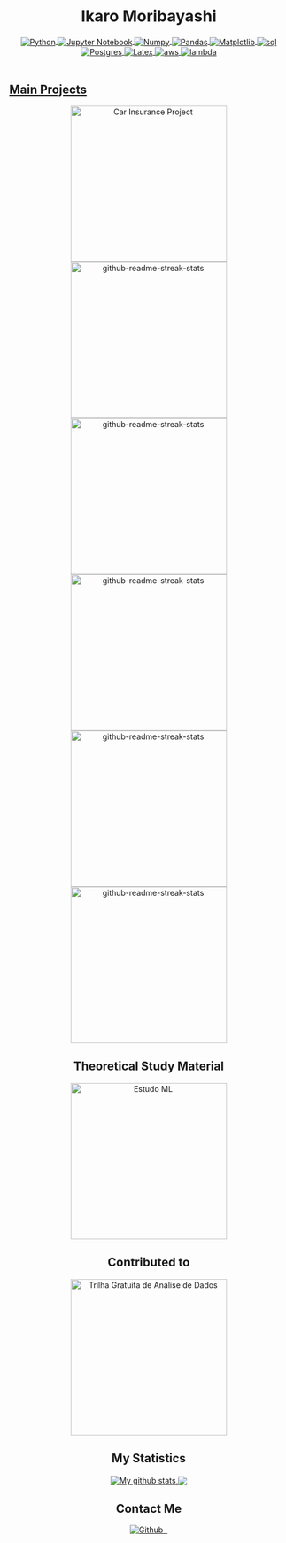 <div align="center">
    <h1 style="font-weight: bold;">Ikaro Moribayashi</h1>
</div>

<div align="center">
  <a href="https://github-readme-stats.vercel.app/api?username=ikaromm&show_icons=true&theme=dracula&count_private=true"> 
</div>


<div align="center">
   <img align="center" alt="Python" src="https://img.shields.io/badge/Python-14354C?style=for-the-badge&logo=python&logoColor=white" />
  <img align="center" alt="Jupyter Notebook" src="https://img.shields.io/badge/jupyter-%23FA0F00.svg?style=for-the-badge&logo=jupyter&logoColor=white" />
  <img align="center" alt="Numpy" src="https://img.shields.io/badge/numpy-%23013243.svg?style=for-the-badge&logo=numpy&logoColor=white" />
  <img align="center" alt="Pandas" src="https://img.shields.io/badge/pandas-%23150458.svg?style=for-the-badge&logo=pandas&logoColor=white" />
  <img align="center" alt="Matplotlib" src="https://img.shields.io/badge/Matplotlib-%23ffffff.svg?style=for-the-badge&logo=Matplotlib&logoColor=black" />
  <img align="center" alt="sql" src="https://img.shields.io/badge/MySQL-4479A1.svg?style=for-the-badge&logo=MySQL&logoColor=white" />
  <img align="center" alt="Postgres" src="https://img.shields.io/badge/postgres-%23316192.svg?style=for-the-badge&logo=postgresql&logoColor=white" />
  <img align="center" alt="Latex" src="https://img.shields.io/badge/LaTeX-008080.svg?style=for-the-badge&logo=LaTeX&logoColor=white" />
  <img align="center" alt="aws" src="https://img.shields.io/badge/Amazon%20AWS-232F3E.svg?style=for-the-badge&logo=Amazon-AWS&logoColor=white" />
  <img align="center" alt="lambda" src="https://img.shields.io/badge/AWS%20Lambda-FF9900.svg?style=for-the-badge&logo=AWS-Lambda&logoColor=white" />
</div>
<br/>

  
## Main Projects
<div align="center">
        <a href="https://github.com/ikaromm/Car-Insurance-Project">
        <img width="282" src="https://denvercoder1-github-readme-stats.vercel.app/api/pin/?username=ikaromm&repo=Car-Insurance-Project&theme=dark&hide_border=true" alt="Car Insurance Project">
    </a>
    <a href="https://github.com/ikaromm/Kaggle-Data-Science-London-Scikit-learn">
        <img width="282"
            src="https://denvercoder1-github-readme-stats.vercel.app/api/pin/?username=ikaromm&repo=Kaggle-Data-Science-London-Scikit-learn&theme=dark&hide_border=true"
            alt="github-readme-streak-stats">
        </a>
    <div align="center">
        <a href="https://github.com/ikaromm/stonks_analytics_scraper">
        <img width="282"
            src="https://denvercoder1-github-readme-stats.vercel.app/api/pin/?username=ikaromm&repo=stonks_analytics_scraper&theme=dark&hide_border=true"
            alt="github-readme-streak-stats">
        </a>
        <a href="https://github.com/ikaromm/stonks_analytics_analysis_ML">
        <img width="282"
            src="https://denvercoder1-github-readme-stats.vercel.app/api/pin/?username=ikaromm&repo=stonks_analytics_analysis_ML&theme=dark&hide_border=true"
            alt="github-readme-streak-stats">
        </a>
    <div align="center">
            <a href="https://github.com/ikaromm/Graficos-TCC-Stratiomyidae">
        <img width="282"
            src="https://denvercoder1-github-readme-stats.vercel.app/api/pin/?username=ikaromm&repo=Graficos-TCC-Stratiomyidae&theme=dark&hide_border=true"
            alt="github-readme-streak-stats">
    </a>
    <a href="https://github.com/ikaromm/OLD_Stonks-Analitycs">
        <img width="282"
            src="https://denvercoder1-github-readme-stats.vercel.app/api/pin/?username=ikaromm&repo=OLD_Stonks-Analitycs&theme=dark&hide_border=true"
            alt="github-readme-streak-stats">
   </a>  
</div>

## Theoretical Study Material
<div align="center">
    <a href="https://github.com/ikaromm/Estudo_ML">
        <img width="282" src="https://denvercoder1-github-readme-stats.vercel.app/api/pin/?username=ikaromm&repo=Estudo_ML&theme=dark&hide_border=true" alt="Estudo ML">
    </a>
</div>

## Contributed to
<div align="center">
    <a href="https://github.com/ViniciusRaphael/trilha_gratuita_de_analise_de_dados">
        <img width="282" src="https://denvercoder1-github-readme-stats.vercel.app/api/pin/?username=ViniciusRaphael&repo=trilha_gratuita_de_analise_de_dados&theme=dark&hide_border=true" alt="Trilha Gratuita de Análise de Dados">
    </a>
</div>

<div align="center">
    <h2>My Statistics</h2>
    <div>
      <a href="">
        <img align="center"
            src="https://github-readme-stats.vercel.app/api?username=ikaromm&show_icons=true&theme=dark&hide_border=true"
            alt="My github stats" />
        </a>
      <a href="">
        <img align="center"
            src="https://github-readme-stats.vercel.app/api/top-langs/?username=ikaromm&theme=dark&hide_border=true" />
        </a>
    </div>
    </div>
    
<div align="center">
    <h2>Contact Me</h2>
    <div>
        <a href="https://github.com/ikaromm">
            <img alt="Github"
                src="https://img.shields.io/badge/GitHub-%2312100E.svg?&style=for-the-badge&logo=Github&logoColor=white" />
        </a>
        <a href="https://www.linkedin.com/in/ikarom/">
            <img src="https://img.shields.io/badge/LinkedIn-0077B5?style=for-the-badge&logo=linkedin&logoColor=white"
                alt="">
        </a>
        <a href="mailto:ikaromm@hotmail.com">
            <img src="https://img.shields.io/badge/Gmail-D14836?style=for-the-badge&logo=gmail&logoColor=white"
                alt="">
        </a>
    </div>
</div>

